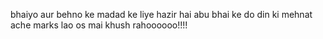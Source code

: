 bhaiyo aur behno ke madad ke liye hazir hai abu bhai ke do din ki mehnat
ache marks lao os mai khush rahoooooo!!!!
